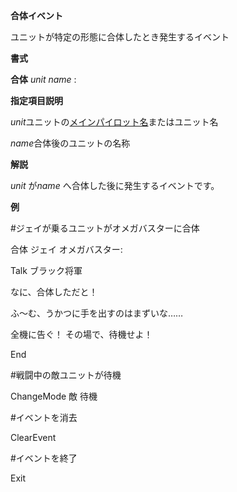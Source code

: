 **合体イベント**

ユニットが特定の形態に合体したとき発生するイベント

**書式**

**合体** *unit name* :

**指定項目説明**

*unit*ユニットの[メインパイロット名](メインパイロット名.md)またはユニット名

*name*合体後のユニットの名称

**解説**

*unit* が*name* へ合体した後に発生するイベントです。

**例**

#ジェイが乗るユニットがオメガバスターに合体

合体 ジェイ オメガバスター:

Talk ブラック将軍

なに、合体しただと！

ふ～む、うかつに手を出すのはまずいな……

全機に告ぐ！ その場で、待機せよ！

End

#戦闘中の敵ユニットが待機

ChangeMode 敵 待機

#イベントを消去

ClearEvent

#イベントを終了

Exit
